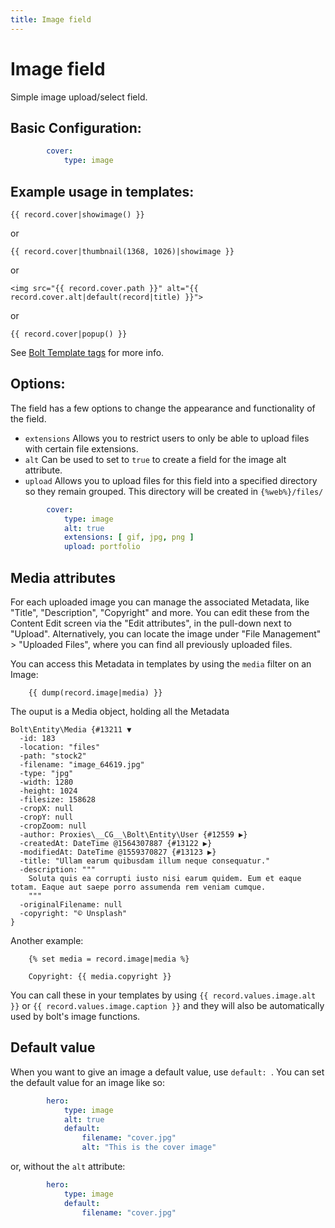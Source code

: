 ```yaml
---
title: Image field
---
```

Image field
===========

Simple image upload/select field.

## Basic Configuration:

```yaml
        cover:
            type: image
```

## Example usage in templates:

```twig
{{ record.cover|showimage() }}
```

or

```twig
{{ record.cover|thumbnail(1368, 1026)|showimage }}
```

or

```twig
<img src="{{ record.cover.path }}" alt="{{ record.cover.alt|default(record|title) }}">
```

or

```twig
{{ record.cover|popup() }}
```

See [Bolt Template tags](../templating/twig-functionality) for more info.

## Options:

The field has a few options to change the appearance and functionality of the
field.

* `extensions` Allows you to restrict users to only be able to upload files with
  certain file extensions.
* `alt` Can be used to set to `true` to create a field for the image alt attribute.
* `upload` Allows you to upload files for this field into a specified directory
  so they remain grouped. This directory will be created in `{%web%}/files/`

```yaml
        cover:
            type: image
            alt: true
            extensions: [ gif, jpg, png ]
            upload: portfolio
```

## Media attributes

For each uploaded image you can manage the associated Metadata, like "Title",
"Description", "Copyright" and more. You can edit these from the Content Edit
screen via the "Edit attributes", in the pull-down next to "Upload".
Alternatively, you can locate the image under "File Management" > "Uploaded
Files", where you can find all previously uploaded files.

You can access this Metadata in templates by using the `media` filter on an Image:

```twig
    {{ dump(record.image|media) }}
```

The ouput is a Media object, holding all the Metadata

```
Bolt\Entity\Media {#13211 ▼
  -id: 183
  -location: "files"
  -path: "stock2"
  -filename: "image_64619.jpg"
  -type: "jpg"
  -width: 1280
  -height: 1024
  -filesize: 158628
  -cropX: null
  -cropY: null
  -cropZoom: null
  -author: Proxies\__CG__\Bolt\Entity\User {#12559 ▶}
  -createdAt: DateTime @1564307887 {#13122 ▶}
  -modifiedAt: DateTime @1559370827 {#13123 ▶}
  -title: "Ullam earum quibusdam illum neque consequatur."
  -description: """
    Soluta quis ea corrupti iusto nisi earum quidem. Eum et eaque totam. Eaque aut saepe porro assumenda rem veniam cumque.
    """
  -originalFilename: null
  -copyright: "© Unsplash"
}
```

Another example:

```twig
    {% set media = record.image|media %}

    Copyright: {{ media.copyright }}
```

You can call these in your templates by using `{{ record.values.image.alt }}`
or `{{ record.values.image.caption }}` and they will also be automatically used by
bolt's image functions.

## Default value

When you want to give an image a default value, use `default: `. You can set the default
value for an image like so:

```yaml
        hero:
            type: image
            alt: true
            default:
                filename: "cover.jpg"
                alt: "This is the cover image"
```

or, without the `alt` attribute:

```yaml
        hero:
            type: image
            default:
                filename: "cover.jpg"
```
